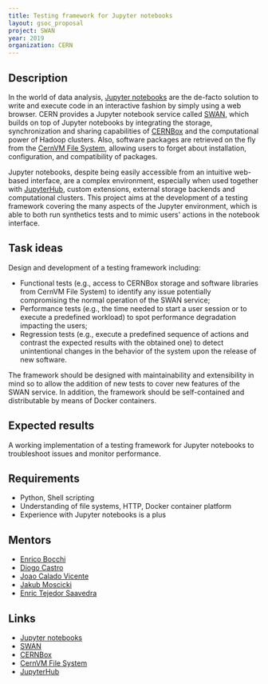 ```yaml
---
title: Testing framework for Jupyter notebooks
layout: gsoc_proposal
project: SWAN
year: 2019
organization: CERN
---
```


## Description

In the world of data analysis, [Jupyter notebooks](https://jupyter.org/) are the
de-facto solution to write and execute code in an interactive fashion by simply
using a web browser. CERN provides a Jupyter notebook service called
[SWAN](https://swan.web.cern.ch/), which builds on top of Jupyter notebooks by
integrating the storage, synchronization and sharing capabilities of
[CERNBox](http://cernbox.web.cern.ch) and the computational power of Hadoop
clusters. Also, software packages are retrieved on the fly from the
[CernVM File System](https://cernvm.cern.ch/portal/filesystem), allowing users
to forget about installation, configuration, and compatibility of packages.

Jupyter notebooks, despite being easily accessible from an intuitive web-based
interface, are a complex environment, especially when used together with
[JupyterHub](https://github.com/jupyterhub/jupyterhub), custom extensions,
external storage backends and computational clusters. This project aims at the
development of a testing framework covering the many aspects of the Jupyter
environment, which is able to both run synthetics tests and to mimic users'
actions in the notebook interface.

## Task ideas

Design and development of a testing framework including:

- Functional tests (e.g., access to CERNBox storage and software libraries from
  CernVM File System) to identify any issue potentially compromising the normal
  operation of the SWAN service;
- Performance tests (e.g., the time needed to start a user session or to execute
  a predefined workload) to spot performance degradation impacting the users;
- Regression tests (e.g., execute a predefined sequence of actions and contrast
  the expected results with the obtained one) to detect unintentional changes in
  the behavior of the system upon the release of new software.

The framework should be designed with maintainability and extensibility in mind
so to allow the addition of new tests to cover new features of the SWAN service.
In addition, the framework should be self-contained and distributable by means
of Docker containers.

## Expected results

A working implementation of a testing framework for Jupyter notebooks to
troubleshoot issues and monitor performance.

## Requirements

- Python, Shell scripting
- Understanding of file systems, HTTP, Docker container platform
- Experience with Jupyter notebooks is a plus

## Mentors

- [Enrico Bocchi](mailto:enrico.bocchi@cern.ch)
- [Diogo Castro](mailto:diogo.castro@cern.ch)
- [Joao Calado Vicente](mailto:joao.calado.vicente@cern.ch)
- [Jakub Moscicki](mailto:jakub.moscicki@cern.ch)
- [Enric Tejedor Saavedra](mailto:enric.tejedor.saavedra@cern.ch)

## Links

- [Jupyter notebooks](https://jupyter.org/)
- [SWAN](https://swan.web.cern.ch/)
- [CERNBox](http://cernbox.web.cern.ch)
- [CernVM File System](https://cernvm.cern.ch/portal/filesystem)
- [JupyterHub](https://github.com/jupyterhub/jupyterhub)
